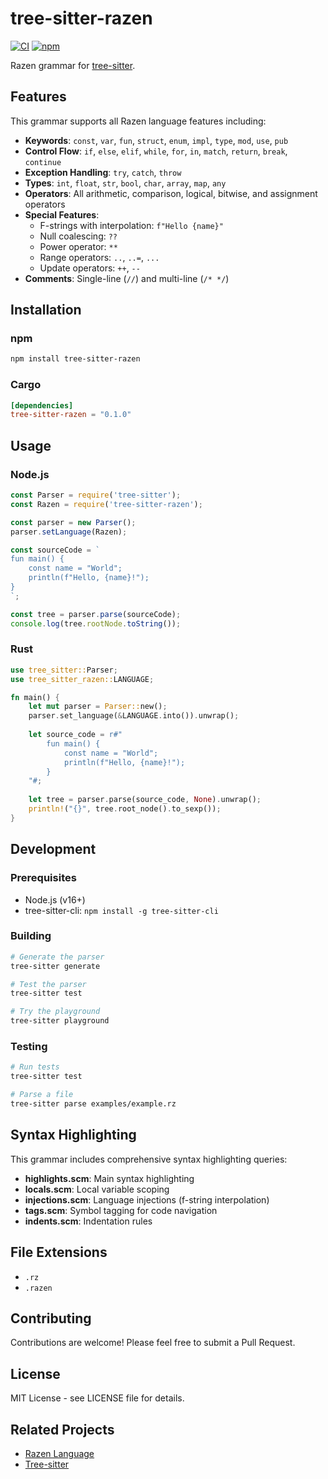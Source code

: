 # tree-sitter-razen

[![CI](https://img.shields.io/badge/build-passing-brightgreen)](https://github.com/razen-lang/tree-sitter-razen)
[![npm](https://img.shields.io/npm/v/tree-sitter-razen)](https://www.npmjs.com/package/tree-sitter-razen)

Razen grammar for [tree-sitter](https://github.com/tree-sitter/tree-sitter).

## Features

This grammar supports all Razen language features including:

- **Keywords**: `const`, `var`, `fun`, `struct`, `enum`, `impl`, `type`, `mod`, `use`, `pub`
- **Control Flow**: `if`, `else`, `elif`, `while`, `for`, `in`, `match`, `return`, `break`, `continue`
- **Exception Handling**: `try`, `catch`, `throw`
- **Types**: `int`, `float`, `str`, `bool`, `char`, `array`, `map`, `any`
- **Operators**: All arithmetic, comparison, logical, bitwise, and assignment operators
- **Special Features**: 
  - F-strings with interpolation: `f"Hello {name}"`
  - Null coalescing: `??`
  - Power operator: `**`
  - Range operators: `..`, `..=`, `...`
  - Update operators: `++`, `--`
- **Comments**: Single-line (`//`) and multi-line (`/* */`)

## Installation

### npm

```bash
npm install tree-sitter-razen
```

### Cargo

```toml
[dependencies]
tree-sitter-razen = "0.1.0"
```

## Usage

### Node.js

```javascript
const Parser = require('tree-sitter');
const Razen = require('tree-sitter-razen');

const parser = new Parser();
parser.setLanguage(Razen);

const sourceCode = `
fun main() {
    const name = "World";
    println(f"Hello, {name}!");
}
`;

const tree = parser.parse(sourceCode);
console.log(tree.rootNode.toString());
```

### Rust

```rust
use tree_sitter::Parser;
use tree_sitter_razen::LANGUAGE;

fn main() {
    let mut parser = Parser::new();
    parser.set_language(&LANGUAGE.into()).unwrap();
    
    let source_code = r#"
        fun main() {
            const name = "World";
            println(f"Hello, {name}!");
        }
    "#;
    
    let tree = parser.parse(source_code, None).unwrap();
    println!("{}", tree.root_node().to_sexp());
}
```

## Development

### Prerequisites

- Node.js (v16+)
- tree-sitter-cli: `npm install -g tree-sitter-cli`

### Building

```bash
# Generate the parser
tree-sitter generate

# Test the parser
tree-sitter test

# Try the playground
tree-sitter playground
```

### Testing

```bash
# Run tests
tree-sitter test

# Parse a file
tree-sitter parse examples/example.rz
```

## Syntax Highlighting

This grammar includes comprehensive syntax highlighting queries:

- **highlights.scm**: Main syntax highlighting
- **locals.scm**: Local variable scoping
- **injections.scm**: Language injections (f-string interpolation)
- **tags.scm**: Symbol tagging for code navigation
- **indents.scm**: Indentation rules

## File Extensions

- `.rz`
- `.razen`

## Contributing

Contributions are welcome! Please feel free to submit a Pull Request.

## License

MIT License - see LICENSE file for details.

## Related Projects

- [Razen Language](https://github.com/razen-lang/razen)
- [Tree-sitter](https://tree-sitter.github.io/)
